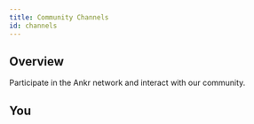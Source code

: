 ```yaml
---
title: Community Channels
id: channels
---
```


## Overview

Participate in the Ankr network and interact with our community.

## You 